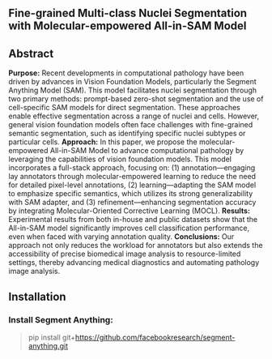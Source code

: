 ## Fine-grained Multi-class Nuclei Segmentation with Molecular-empowered All-in-SAM Model

## Abstract

**Purpose:** Recent developments in computational pathology have been driven by advances in Vision Foundation Models, particularly the Segment Anything Model (SAM). This model facilitates nuclei segmentation through
two primary methods: prompt-based zero-shot segmentation and the use of cell-specific SAM models for direct segmentation. These approaches enable effective segmentation across a range of nuclei and cells. However, general vision
foundation models often face challenges with fine-grained semantic segmentation, such as identifying specific nuclei subtypes or particular cells. **Approach:** In this paper, we propose the molecular-empowered All-in-SAM Model to
advance computational pathology by leveraging the capabilities of vision foundation models. This model incorporates a full-stack approach, focusing on: (1) annotation—engaging lay annotators through molecular-empowered learning
to reduce the need for detailed pixel-level annotations, (2) learning—adapting the SAM model to emphasize specific semantics, which utilizes its strong generalizability with SAM adapter, and (3) refinement—enhancing segmentation
accuracy by integrating Molecular-Oriented Corrective Learning (MOCL). **Results:** Experimental results from both in-house and public datasets show that the All-in-SAM model significantly improves cell classification performance,
even when faced with varying annotation quality. **Conclusions:** Our approach not only reduces the workload for annotators but also extends the accessibility of precise biomedical image analysis to resource-limited settings, thereby
advancing medical diagnostics and automating pathology image analysis.


## Installation

### Install Segment Anything:

> pip install git+https://github.com/facebookresearch/segment-anything.git

